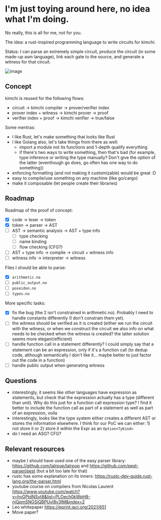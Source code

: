 # I'm just toying around here, no idea what I'm doing.

No really, this is all for me, not for you.

The idea: a rust-inspired programming language to write circuits for kimchi.

Status: I can parse an extremely simple circuit, produce the circuit (in some made-up asm language), link each gate to the source, and generate a witness for that circuit.

![image](https://user-images.githubusercontent.com/1316043/175832784-b77ae752-4513-4bae-9268-0d75eb558495.png)

## Concept

kimchi is reused for the following flows:

- circuit -> kimchi compiler -> prover/verifier index
- prover index + witness -> kimchi prover -> proof
- verifier index + proof -> kimchi verifier -> true/false

Some mentras:

- I like Rust, let's make something that looks like Rust
- I like Golang also, let's take things from there as well:
  - import a module not its functions and 1-depth qualify everything
  - if there's two ways to write something, then that's bad (for example, type inference or writing the type manually? Don't give the option of the latter (eventhough go does, go often has one way to do something))
- enforcing formatting (and not making it customizable) would be great :D
- easy to compile/use something on any machine (like go/cargo)
- make it composable (let people create their libraries)

## Roadmap

Roadmap of the proof of concept:

- [x] code -> lexer -> token
- [x] token -> parser -> AST
- [ ] AST -> semantic analysis -> AST + type info
  - [ ] type checking
  - [ ] name binding
  - [ ] flow checking (CFG?)
- [ ] AST + type info -> compile -> circuit + witness info
- [ ] witness info -> interpreter -> witness

Files I should be able to parse:

- [x] `arithmetic.no`
- [ ] `public_output.no`
- [ ] `poseidon.no`
- [ ] `types.no`

More specific tasks:

- [x] fix the bug (the 2 isn't constrained in arithmetic.no). Probably I need to handle constants differently (I don't constrain them yet).
- [ ] the witness should be verified as it is created (either we run the circuit with the witness, or when we construct the circuit we also info on what needs to be checked when the witness is created? the latter solution seems more elegant/efficient)
- [ ] handle function call in a statement differently? I could simply say that a statement can be an expression, only if it's a function call (to dedup code, although semantically I don't like it... maybe better to just factor out the code in a function)
- [ ] handle public output when generating witness

## Questions

- interestingly, it seems like other languages have expression as statements, but check that the expression actually has a type (different than unit). Why do this just for a function call expression type? I find it better to include the function call as part of a statement as well as part of an expression, voila
- interestingly, looks like the type system either creates a different AST or stores the information elsewhere. I think for our PoC we can either: 1) not store it or 2) store it within the Expr as an `Option<TyKind>`
- do I need an ASG? CFG?

## Relevant resources

- maybe I should have used one of the easy parser library: https://github.com/lalrpop/lalrpop and https://github.com/pest-parser/pest (but a bit too late for that)
- rustc has some explanation on its inners: https://rustc-dev-guide.rust-lang.org/the-parser.html
- youtube course on compilers from Nicolas Laurent https://www.youtube.com/watch?v=hvGPtdNSvt8&list=PLOech0kWpH8-njQpmSNGSiQBPUvl8v3IM&index=2
- Leo whitepaper https://eprint.iacr.org/2021/651
- Move paper?

